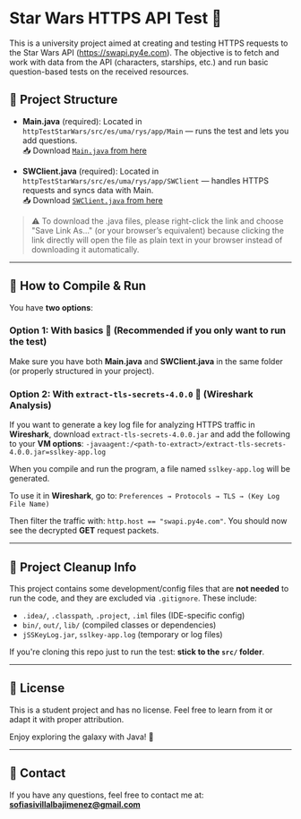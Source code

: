# Star Wars HTTPS API Test 🚀

This is a university project aimed at creating and testing HTTPS requests to the Star Wars API (https://swapi.py4e.com). The objective is to fetch and work with data from the API (characters, starships, etc.) and run basic question-based tests on the received resources.

## 🧠 Project Structure

- **Main.java** (required): Located in `httpTestStarWars/src/es/uma/rys/app/Main` — runs the test and lets you add questions.   
📥 Download [`Main.java` from here](https://raw.githubusercontent.com/Soviji13/University-Projects/refs/heads/main/httpTestStarWars/src/es/uma/rys/app/Main.java)  


- **SWClient.java** (required): Located in `httpTestStarWars/src/es/uma/rys/app/SWClient` — handles HTTPS requests and syncs data with Main.  
  📥 Download [`SWClient.java` from here](https://raw.githubusercontent.com/Soviji13/University-Projects/refs/heads/main/httpTestStarWars/src/es/uma/rys/app/SWClient.java)

> ⚠️ To download the .java files, please right-click the link and choose "Save Link As..." (or your browser’s equivalent) because clicking the link directly will open the file as plain text in your browser instead of downloading it automatically.

---

## 🔧 How to Compile & Run

You have **two options**:

### Option 1: With basics 🤠 (Recommended if you only want to run the test)

Make sure you have both **Main.java** and **SWClient.java** in the same folder (or properly structured in your project).

### Option 2: With `extract-tls-secrets-4.0.0` 🦈 (Wireshark Analysis)

If you want to generate a key log file for analyzing HTTPS traffic in **Wireshark**, download `extract-tls-secrets-4.0.0.jar` and add the following to your **VM options**:
``` -javaagent:/<path-to-extract>/extract-tls-secrets-4.0.0.jar=sslkey-app.log ```  

When you compile and run the program, a file named `sslkey-app.log` will be generated.  

To use it in **Wireshark**, go to: ```Preferences → Protocols → TLS → (Key Log File Name)```

Then filter the traffic with: ```http.host == "swapi.py4e.com"```.
You should now see the decrypted **GET** request packets.





---

## 🧹 Project Cleanup Info
This project contains some development/config files that are **not needed** to run the code, and they are excluded via `.gitignore`. These include:

- `.idea/`, `.classpath`, `.project`, `.iml` files (IDE-specific config)
- `bin/`, `out/`, `lib/` (compiled classes or dependencies)
- `jSSKeyLog.jar`, `sslkey-app.log` (temporary or log files)

If you're cloning this repo just to run the test: **stick to the `src/` folder**.

---

## 📜 License
This is a student project and has no license. Feel free to learn from it or adapt it with proper attribution.

Enjoy exploring the galaxy with Java! 💫


---

## 📧 Contact

If you have any questions, feel free to contact me at: **sofiasivillalbajimenez@gmail.com**